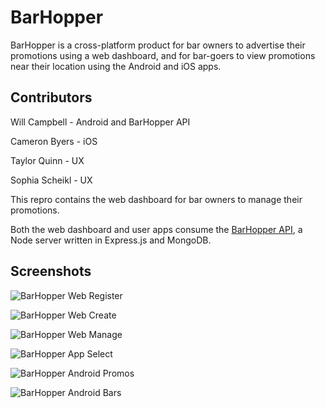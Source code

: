 # BarHopper

BarHopper is a cross-platform product for bar owners to advertise their promotions using a web dashboard, and for bar-goers to view promotions near their location using the Android and iOS apps. 

## Contributors

Will Campbell - Android and BarHopper API

Cameron Byers - iOS

Taylor Quinn - UX

Sophia Scheikl - UX


This repro contains the web dashboard for bar owners to manage their promotions. 

Both the web dashboard and user apps consume the [BarHopper API](https://github.com/burkeboston1/barhopperapi), a Node server written in Express.js and MongoDB. 

## Screenshots

![BarHopper Web Register](barhopper_web1.png)

![BarHopper Web Create](barhopper_web2.png)

![BarHopper Web Manage](barhopper_web3.png)

![BarHopper App Select](barhopper_app4.png)

![BarHopper Android Promos](barhopper_app2.png)

![BarHopper Android Bars](barhopper_app1.png)
